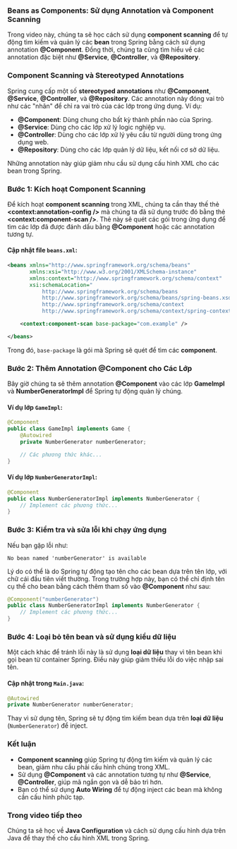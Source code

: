 ### **Beans as Components: Sử dụng Annotation và Component Scanning**

Trong video này, chúng ta sẽ học cách sử dụng **component scanning** để tự động tìm kiếm và quản lý các **bean** trong Spring bằng cách sử dụng annotation **@Component**. Đồng thời, chúng ta cũng tìm hiểu về các annotation đặc biệt như **@Service**, **@Controller**, và **@Repository**.

### **Component Scanning và Stereotyped Annotations**

Spring cung cấp một số **stereotyped annotations** như **@Component**, **@Service**, **@Controller**, và **@Repository**. Các annotation này đóng vai trò như các "nhãn" để chỉ ra vai trò của các lớp trong ứng dụng. Ví dụ:

- **@Component**: Dùng chung cho bất kỳ thành phần nào của Spring.
- **@Service**: Dùng cho các lớp xử lý logic nghiệp vụ.
- **@Controller**: Dùng cho các lớp xử lý yêu cầu từ người dùng trong ứng dụng web.
- **@Repository**: Dùng cho các lớp quản lý dữ liệu, kết nối cơ sở dữ liệu.

Những annotation này giúp giảm nhu cầu sử dụng cấu hình XML cho các bean trong Spring.

### **Bước 1: Kích hoạt Component Scanning**

Để kích hoạt **component scanning** trong XML, chúng ta cần thay thế thẻ **<context:annotation-config />** mà chúng ta đã sử dụng trước đó bằng thẻ **<context:component-scan />**. Thẻ này sẽ quét các gói trong ứng dụng để tìm các lớp đã được đánh dấu bằng **@Component** hoặc các annotation tương tự.

#### Cập nhật file `beans.xml`:

```xml
<beans xmlns="http://www.springframework.org/schema/beans"
       xmlns:xsi="http://www.w3.org/2001/XMLSchema-instance"
       xmlns:context="http://www.springframework.org/schema/context"
       xsi:schemaLocation="
           http://www.springframework.org/schema/beans
           http://www.springframework.org/schema/beans/spring-beans.xsd
           http://www.springframework.org/schema/context
           http://www.springframework.org/schema/context/spring-context.xsd">

    <context:component-scan base-package="com.example" />

</beans>
```

Trong đó, `base-package` là gói mà Spring sẽ quét để tìm các **component**.

### **Bước 2: Thêm Annotation @Component cho Các Lớp**

Bây giờ chúng ta sẽ thêm annotation **@Component** vào các lớp **GameImpl** và **NumberGeneratorImpl** để Spring tự động quản lý chúng.

#### Ví dụ lớp `GameImpl`:

```java
@Component
public class GameImpl implements Game {
    @Autowired
    private NumberGenerator numberGenerator;

    // Các phương thức khác...
}
```

#### Ví dụ lớp `NumberGeneratorImpl`:

```java
@Component
public class NumberGeneratorImpl implements NumberGenerator {
    // Implement các phương thức...
}
```

### **Bước 3: Kiểm tra và sửa lỗi khi chạy ứng dụng**

Nếu bạn gặp lỗi như:

```
No bean named 'numberGenerator' is available
```

Lý do có thể là do Spring tự động tạo tên cho các bean dựa trên tên lớp, với chữ cái đầu tiên viết thường. Trong trường hợp này, bạn có thể chỉ định tên cụ thể cho bean bằng cách thêm tham số vào **@Component** như sau:

```java
@Component("numberGenerator")
public class NumberGeneratorImpl implements NumberGenerator {
    // Implement các phương thức...
}
```

### **Bước 4: Loại bỏ tên bean và sử dụng kiểu dữ liệu**

Một cách khác để tránh lỗi này là sử dụng **loại dữ liệu** thay vì tên bean khi gọi bean từ container Spring. Điều này giúp giảm thiểu lỗi do việc nhập sai tên.

#### Cập nhật trong `Main.java`:

```java
@Autowired
private NumberGenerator numberGenerator;
```

Thay vì sử dụng tên, Spring sẽ tự động tìm kiếm bean dựa trên **loại dữ liệu** (`NumberGenerator`) để inject.

### **Kết luận**

- **Component scanning** giúp Spring tự động tìm kiếm và quản lý các bean, giảm nhu cầu phải cấu hình chúng trong XML.
- Sử dụng **@Component** và các annotation tương tự như **@Service**, **@Controller**, giúp mã ngắn gọn và dễ bảo trì hơn.
- Bạn có thể sử dụng **Auto Wiring** để tự động inject các bean mà không cần cấu hình phức tạp.

### **Trong video tiếp theo**
Chúng ta sẽ học về **Java Configuration** và cách sử dụng cấu hình dựa trên Java để thay thế cho cấu hình XML trong Spring.
